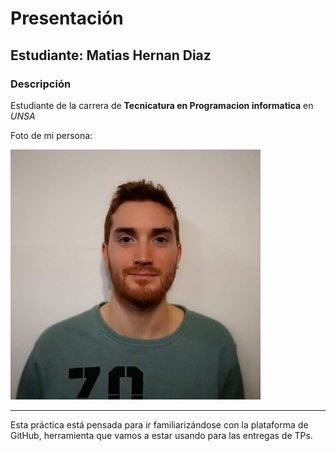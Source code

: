 # Presentación

## Estudiante: Matias Hernan Diaz

### Descripción

Estudiante de la carrera de **Tecnicatura en Programacion informatica** en *UNSA*

Foto de mi persona:

![d](https://github.com/algo1unsam/presentaciontp0-MatiasHernanDiaz/blob/main/Foto_diaz_matias.png)



------

Esta práctica está pensada para ir familiarizándose con la plataforma de GitHub, herramienta que vamos a estar usando para las entregas de TPs.

